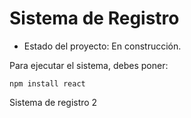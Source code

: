 <h1> Sistema de Registro</h1>  

- Estado del proyecto: En construcción.

Para ejecutar el sistema, debes poner:

````npm install react````

Sistema de registro 2
